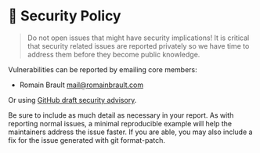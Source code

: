 <!--
SPDX-FileCopyrightText: 2023 Romain Brault <mail@romainbrault.com>

SPDX-License-Identifier: MIT
-->

# 🔐 Security Policy

> Do not open issues that might have security implications!
> It is critical that security related issues are reported privately so we have
> time to address them before they become public knowledge.

Vulnerabilities can be reported by emailing core members:

- Romain Brault [mail@romainbrault.com](mailto:mail@romainbrault.com)

Or using [GitHub draft security advisory](https://github.com/RomainBrault/python-whiteprint/security/advisories/new).

Be sure to include as much detail as necessary in your report. As with
reporting normal issues, a minimal reproducible example will help the
maintainers address the issue faster. If you are able, you may also include a
fix for the issue generated with git format-patch.
